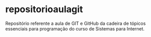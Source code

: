 # repositorioaulagit
Repositório referente a aula de GIT e GitHub da cadeira de tópicos essenciais para programação do curso de Sistemas para Internet.
